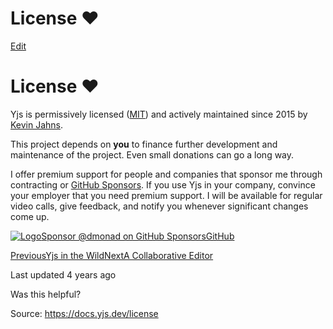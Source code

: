 # License ❤️

[Edit](https://github.com/yjs/docs/blob/main/license.md)

# License ❤️

Yjs is permissively licensed ([MIT](https://github.com/yjs/yjs/blob/main/LICENSE)) and actively maintained since 2015 by [Kevin Jahns](https://github.com/dmonad).

This project depends on **you** to finance further development and maintenance of the project. Even small donations can go a long way. 

I offer premium support for people and companies that sponsor me through contracting or [GitHub Sponsors](https://github.com/sponsors/dmonad). If you use Yjs in your company, convince your employer that you need premium support. I will be available for regular video calls, give feedback, and notify you whenever significant changes come up.

[![Logo](https://docs.yjs.dev/~gitbook/image?url=https%3A%2F%2Fgithub.com%2Ffluidicon.png&width=20&dpr=4&quality=100&sign=46771325&sv=2)Sponsor @dmonad on GitHub SponsorsGitHub](https://github.com/sponsors/dmonad)

[PreviousYjs in the Wild](/yjs-in-the-wild)[NextA Collaborative Editor](/getting-started/a-collaborative-editor)

Last updated 4 years ago

Was this helpful?

Source: https://docs.yjs.dev/license
